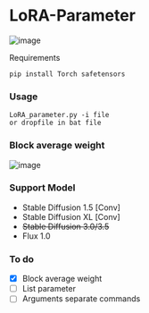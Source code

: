 # LoRA-Parameter
![image](https://github.com/user-attachments/assets/a10781f1-4357-4bf1-b0bb-96eb7de63d75)

Requirements
```
pip install Torch safetensors
```

### Usage
```
LoRA_parameter.py -i file
or dropfile in bat file
```

### Block average weight
![image](https://github.com/user-attachments/assets/62732ff7-914e-4c38-8832-5532403757df)

### Support Model
- Stable Diffusion 1.5 [Conv]
- Stable Diffusion XL [Conv]
- ~~Stable Diffusion 3.0/3.5~~
- Flux 1.0

### To do 
- [X] Block average weight
- [ ] List parameter
- [ ] Arguments separate commands
